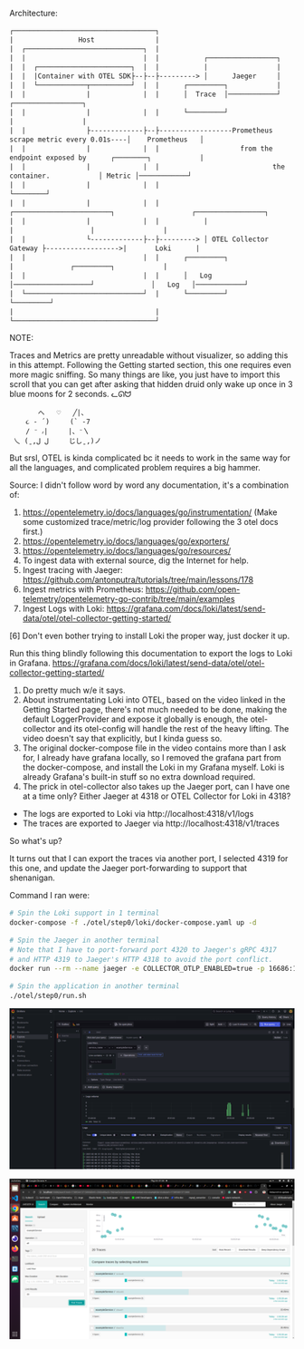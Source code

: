 <!-- QUESTION: is my architecture correct? The application container pointing to OTEL Collector gateway part  -->

Architecture:
```
┌───────────────────────────────────┐
|                Host               |
|  ┌─────────────────────────────┐  |
|  |                             |  |           ┌─────────────────┐
|  |  ┌───────────────────────┐  |  |           |                 |
|  |  |Container with OTEL SDK├--├--├---------> │      Jaeger     │
|  |  └────────────┬──────────┘  |  |      ┌─────────┐            |
|  |               |             |  |      │  Trace  │────────────┘                            ┌─────────────────┐
|  |               |             |  |      └─────────┘                                         |                 |
|  |               ├-------------├--├------------------Prometheus scrape metric every 0.01s----│    Prometheus   │
|  |               |             |  |                    from the endpoint exposed by      ┌────────┐            |
|  |               |             |  |                            the container.            │ Metric │────────────┘
|  |               |             |  |                                                      └────────┘
|  |               |             |  |           ┌────────────────────────┐                   ┌─────────────────┐
|  |               |             |  |           |                        |                   |                 |
|  |               └-------------├--├---------> │ OTEL Collector Gateway ├------------------>|       Loki      |
|  |                             |  |      ┌─────────┐                   |              ┌─────────┐            |
|  |                             |  |      │   Log   │───────────────────┘              │   Log   │────────────┘
|  └─────────────────────────────┘  |      └─────────┘                                  └─────────┘
|                                   |
└───────────────────────────────────┘
```

NOTE:

Traces and Metrics are pretty unreadable without visualizer, so adding this in this attempt. Following the Getting started section, this one requires even more magic sniffing. So many things are like, you just have to import this scroll that you can get after asking that hidden druid only wake up once in 3 blue moons for 2 seconds. ᓚᘏᗢ
```
       へ   ♡   ╱|、
    ૮ - ՛)     (` -7
    / ⁻ ៸|     |、⁻〵
 乀 (ˍ,ل ل     じしˍ,)ノ
```

But srsl, OTEL is kinda complicated bc it needs to work in the same way for all the languages, and complicated problem requires a big hammer.

Source: I didn't follow word by word any documentation, it's a combination of:
1. https://opentelemetry.io/docs/languages/go/instrumentation/ (Make some customized trace/metric/log provider following the 3 otel docs first.)
2. https://opentelemetry.io/docs/languages/go/exporters/
3. https://opentelemetry.io/docs/languages/go/resources/
4. To ingest data with external source, dig the Internet for help.
5. Ingest tracing with Jaeger: https://github.com/antonputra/tutorials/tree/main/lessons/178
6. Ingest metrics with Prometheus: https://github.com/open-telemetry/opentelemetry-go-contrib/tree/main/examples
7. Ingest Logs with Loki: https://grafana.com/docs/loki/latest/send-data/otel/otel-collector-getting-started/

[6] Don't even bother trying to install Loki the proper way, just docker it up.

Run this thing blindly following this documentation to export the logs to Loki in Grafana.
https://grafana.com/docs/loki/latest/send-data/otel/otel-collector-getting-started/
1. Do pretty much w/e it says.
2. About instrumentating Loki into OTEL, based on the video linked in the Getting Started page, there's not much needed to be done, making the default LoggerProvider and expose it globally is enough, the otel-collector and its otel-config will handle the rest of the heavy lifting. The video doesn't say that explicitly, but I kinda guess so.
3. The original docker-compose file in the video contains more than I ask for, I already have grafana locally, so I removed the grafana part from the docker-compose, and install the Loki in my Grafana myself. Loki is already Grafana's built-in stuff so no extra download required.
4. The prick in otel-collector also takes up the Jaeger port, can I have one at a time only? Either Jaeger at 4318 or OTEL Collector for Loki in 4318?
- The logs are exported to Loki via http://localhost:4318/v1/logs
- The traces are exported to Jaeger via http://localhost:4318/v1/traces

So what's up?

It turns out that I can export the traces via another port, I selected 4319 for this one, and update the Jaeger port-forwarding to support that shenanigan.

Command I ran were:
```bash
# Spin the Loki support in 1 terminal
docker-compose -f ./otel/step0/loki/docker-compose.yaml up -d
```

```bash
# Spin the Jaeger in another terminal
# Note that I have to port-forward port 4320 to Jaeger's gRPC 4317
# and HTTP 4319 to Jaeger's HTTP 4318 to avoid the port conflict.
docker run --rm --name jaeger -e COLLECTOR_OTLP_ENABLED=true -p 16686:16686 -p 4320:4317 -p 4319:4318 jaegertracing/jaeger:2.2.0
```

```bash
# Spin the application in another terminal
./otel/step0/run.sh
```

![Jaeger and Loki working well together](./Screenshot%20from%202025-02-08%2001-57-56.png?raw=true)

![Jaeger and Loki working well together](./Screenshot%20from%202025-02-08%2001-58-05.png?raw=true)
